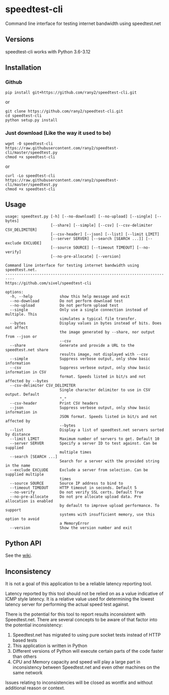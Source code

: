 # speedtest-cli

Command line interface for testing internet bandwidth using
speedtest.net

## Versions

speedtest-cli works with Python 3.6-3.12

## Installation

### Github

    pip install git+https://github.com/rany2/speedtest-cli.git

or

    git clone https://github.com/rany2/speedtest-cli.git
    cd speedtest-cli
    python setup.py install

### Just download (Like the way it used to be)

    wget -O speedtest-cli https://raw.githubusercontent.com/rany2/speedtest-cli/master/speedtest.py
    chmod +x speedtest-cli

or

    curl -Lo speedtest-cli https://raw.githubusercontent.com/rany2/speedtest-cli/master/speedtest.py
    chmod +x speedtest-cli

## Usage

```
usage: speedtest.py [-h] [--no-download] [--no-upload] [--single] [--bytes]
                    [--share] [--simple] [--csv] [--csv-delimiter CSV_DELIMITER]
                    [--csv-header] [--json] [--list] [--limit LIMIT]
                    [--server SERVER] [--search [SEARCH ...]] [--exclude EXCLUDE]
                    [--source SOURCE] [--timeout TIMEOUT] [--no-verify]
                    [--no-pre-allocate] [--version]

Command line interface for testing internet bandwidth using speedtest.net.
--------------------------------------------------------------------------
https://github.com/sivel/speedtest-cli

options:
  -h, --help            show this help message and exit
  --no-download         Do not perform download test
  --no-upload           Do not perform upload test
  --single              Only use a single connection instead of multiple. This
                        simulates a typical file transfer.
  --bytes               Display values in bytes instead of bits. Does not affect
                        the image generated by --share, nor output from --json or
                        --csv
  --share               Generate and provide a URL to the speedtest.net share
                        results image, not displayed with --csv
  --simple              Suppress verbose output, only show basic information
  --csv                 Suppress verbose output, only show basic information in CSV
                        format. Speeds listed in bit/s and not affected by --bytes
  --csv-delimiter CSV_DELIMITER
                        Single character delimiter to use in CSV output. Default
                        ","
  --csv-header          Print CSV headers
  --json                Suppress verbose output, only show basic information in
                        JSON format. Speeds listed in bit/s and not affected by
                        --bytes
  --list                Display a list of speedtest.net servers sorted by distance
  --limit LIMIT         Maximum number of servers to get. Default 10
  --server SERVER       Specify a server ID to test against. Can be supplied
                        multiple times
  --search [SEARCH ...]
                        Search for a server with the provided string in the name
  --exclude EXCLUDE     Exclude a server from selection. Can be supplied multiple
                        times
  --source SOURCE       Source IP address to bind to
  --timeout TIMEOUT     HTTP timeout in seconds. Default 5
  --no-verify           Do not verify SSL certs. Default True
  --no-pre-allocate     Do not pre allocate upload data. Pre allocation is enabled
                        by default to improve upload performance. To support
                        systems with insufficient memory, use this option to avoid
                        a MemoryError
  --version             Show the version number and exit
```

## Python API

See the [wiki](https://github.com/rany2/speedtest-cli/wiki).

## Inconsistency

It is not a goal of this application to be a reliable latency reporting
tool.

Latency reported by this tool should not be relied on as a value
indicative of ICMP style latency. It is a relative value used for
determining the lowest latency server for performing the actual speed
test against.

There is the potential for this tool to report results inconsistent with
Speedtest.net. There are several concepts to be aware of that factor
into the potential inconsistency:

1.  Speedtest.net has migrated to using pure socket tests instead of
    HTTP based tests
2.  This application is written in Python
3.  Different versions of Python will execute certain parts of the code
    faster than others
4.  CPU and Memory capacity and speed will play a large part in
    inconsistency between Speedtest.net and even other machines on the
    same network

Issues relating to inconsistencies will be closed as wontfix and without
additional reason or context.

